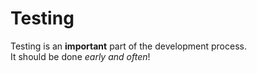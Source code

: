 # Testing
Testing is an **important** part of the development process.  
It should be done *early and often*!